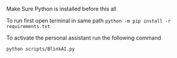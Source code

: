 Make Sure Python is installed before this all

To run first open terminal in same path
```python -m pip install -r requirements.txt```

To activate the personal assistant run the following command

```python scripts/BlinkAI.py```
